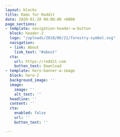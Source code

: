 ```yaml
---
layout: blocks
title: Rams for Reddit
date: 2020-01-28 00:00:00 +0000
page_sections:
- template: navigation-header-w-button
  block: header-2
  logo: "/uploads/2018/06/21/forestry-symbol.svg"
  navigation:
  - link: About
    link_text: "#about"
  cta:
    url: https://reddit.com
    button_text: Download
- template: hero-banner-w-image
  block: hero-2
  background_image: ''
  image:
    image: ''
    alt_text: ''
  headline: ''
  content: ''
  cta:
    enabled: false
    url: ''
    button_text: ''

---
```


